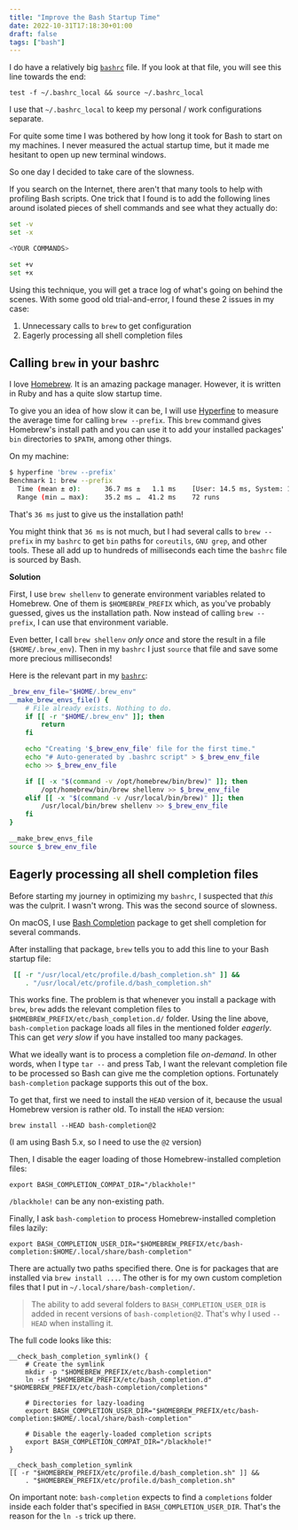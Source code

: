 ```yaml
---
title: "Improve the Bash Startup Time"
date: 2022-10-31T17:18:30+01:00
draft: false
tags: ["bash"]
---
```


I do have a relatively big [`bashrc`][my-bashrc] file. If you look at that file, you will see this line towards the end:
```
test -f ~/.bashrc_local && source ~/.bashrc_local
```

I use that `~/.bashrc_local` to keep my personal / work configurations separate.


For quite some time I was bothered by how long it took for Bash to start on my machines. I never measured the actual startup time, but it made me hesitant to open up new terminal windows.

So one day I decided to take care of the slowness.

If you search on the Internet, there aren't that many tools to help with profiling Bash scripts. One trick that I found is to add the following lines around isolated pieces of shell commands and see what they actually do:

```bash
set -v
set -x 

<YOUR COMMANDS>

set +v
set +x
```

Using this technique, you will get a trace log of what's going on behind the scenes. With some good old trial-and-error, I found these 2 issues in my case:

1. Unnecessary calls to `brew` to get configuration
2. Eagerly processing all shell completion files


## Calling `brew` in your bashrc

I love [Homebrew][homebrew]. It is an amazing package manager. However, it is written in Ruby and has a quite slow startup time.

To give you an idea of how slow it can be, I will use [Hyperfine][hyperfine] to measure the average time for calling `brew --prefix`. This `brew` command gives Homebrew's install path and you can use it to add your installed packages' `bin` directories to `$PATH`, among other things.

On my machine:

```bash
$ hyperfine 'brew --prefix'
Benchmark 1: brew --prefix
  Time (mean ± σ):      36.7 ms ±   1.1 ms    [User: 14.5 ms, System: 14.7 ms]
  Range (min … max):    35.2 ms …  41.2 ms    72 runs
```

That's `36 ms` just to give us the installation path!

You might think that `36 ms` is not much, but I had several calls to `brew --prefix` in my `bashrc` to get `bin` paths for `coreutils`, `GNU grep`, and other tools. These all add up to hundreds of milliseconds each time the `bashrc` file is sourced by Bash.

**Solution**

First, I use `brew shellenv` to generate environment variables related to Homebrew. One of them is `$HOMEBREW_PREFIX` which, as you've probably guessed, gives us the installation path. Now instead of calling `brew --prefix`, I can use that environment variable.

Even better, I call `brew shellenv` *only once* and store the result in a file (`$HOME/.brew_env`). Then in my `bashrc` I just `source` that file and save some more precious milliseconds!

Here is the relevant part in my [`bashrc`][my-bashrc]:

```bash
_brew_env_file="$HOME/.brew_env"
__make_brew_envs_file() {
    # File already exists. Nothing to do.
    if [[ -r "$HOME/.brew_env" ]]; then
        return
    fi

    echo "Creating '$_brew_env_file' file for the first time."
    echo "# Auto-generated by .bashrc script" > $_brew_env_file
    echo >> $_brew_env_file

    if [[ -x "$(command -v /opt/homebrew/bin/brew)" ]]; then
        /opt/homebrew/bin/brew shellenv >> $_brew_env_file
    elif [[ -x "$(command -v /usr/local/bin/brew)" ]]; then
        /usr/local/bin/brew shellenv >> $_brew_env_file
    fi
}

__make_brew_envs_file
source $_brew_env_file
```

## Eagerly processing all shell completion files

Before starting my journey in optimizing my `bashrc`, I suspected that *this* was the culprit. I wasn't wrong. This was the second source of slowness.

On macOS, I use [Bash Completion][bash-comp] package to get shell completion for several commands.

After installing that package, `brew` tells you to add this line to your Bash startup file:

```bash
 [[ -r "/usr/local/etc/profile.d/bash_completion.sh" ]] && 
    . "/usr/local/etc/profile.d/bash_completion.sh"
```

This works fine. The problem is that whenever you install a package with `brew`, `brew` adds the relevant completion files to `$HOMEBREW_PREFIX/etc/bash_completion.d/` folder. Using the line above, `bash-completion` package loads all files in the mentioned folder *eagerly*. This can get *very slow* if you have installed too many packages.

What we ideally want is to process a completion file *on-demand*. In other words, when I type `tar --` and press Tab, I want the relevant completion file to be processed so Bash can give me the completion options. Fortunately `bash-completion` package supports this out of the box.

To get that, first we need to install the `HEAD` version of it, because the usual Homebrew version is rather old. To install the `HEAD` version:

```
brew install --HEAD bash-completion@2
```

(I am using Bash 5.x, so I need to use the `@2` version)


Then, I disable the eager loading of those Homebrew-installed completion files:

```
export BASH_COMPLETION_COMPAT_DIR="/blackhole!"
```

`/blackhole!` can be any non-existing path.

Finally, I ask `bash-completion` to process Homebrew-installed completion files lazily:

```
export BASH_COMPLETION_USER_DIR="$HOMEBREW_PREFIX/etc/bash-completion:$HOME/.local/share/bash-completion"
```

There are actually two paths specified there. One is for packages that are installed via `brew install ...`. The other is for my own custom completion files that I put in `~/.local/share/bash-completion/`.

> The ability to add several folders to `BASH_COMPLETION_USER_DIR` is added in recent versions of `bash-completion@2`. That's why I used `--HEAD` when installing it.

The full code looks like this:
```
__check_bash_completion_symlink() {
    # Create the symlink
    mkdir -p "$HOMEBREW_PREFIX/etc/bash-completion"
    ln -sf "$HOMEBREW_PREFIX/etc/bash_completion.d" "$HOMEBREW_PREFIX/etc/bash-completion/completions"

    # Directories for lazy-loading
    export BASH_COMPLETION_USER_DIR="$HOMEBREW_PREFIX/etc/bash-completion:$HOME/.local/share/bash-completion"

    # Disable the eagerly-loaded completion scripts
    export BASH_COMPLETION_COMPAT_DIR="/blackhole!"
}

__check_bash_completion_symlink
[[ -r "$HOMEBREW_PREFIX/etc/profile.d/bash_completion.sh" ]] && 
    . "$HOMEBREW_PREFIX/etc/profile.d/bash_completion.sh"
```

On important note: `bash-completion` expects to find a `completions` folder inside each folder that's specified in `BASH_COMPLETION_USER_DIR`. That's the reason for the `ln -s` trick up there.


[my-bashrc]: https://github.com/smbl64/dotfiles/blob/master/bash/bashrc
[hyperfine]: https://github.com/sharkdp/hyperfine
[homebrew]: https://brew.sh/
[bash-comp]: https://github.com/scop/bash-completion
